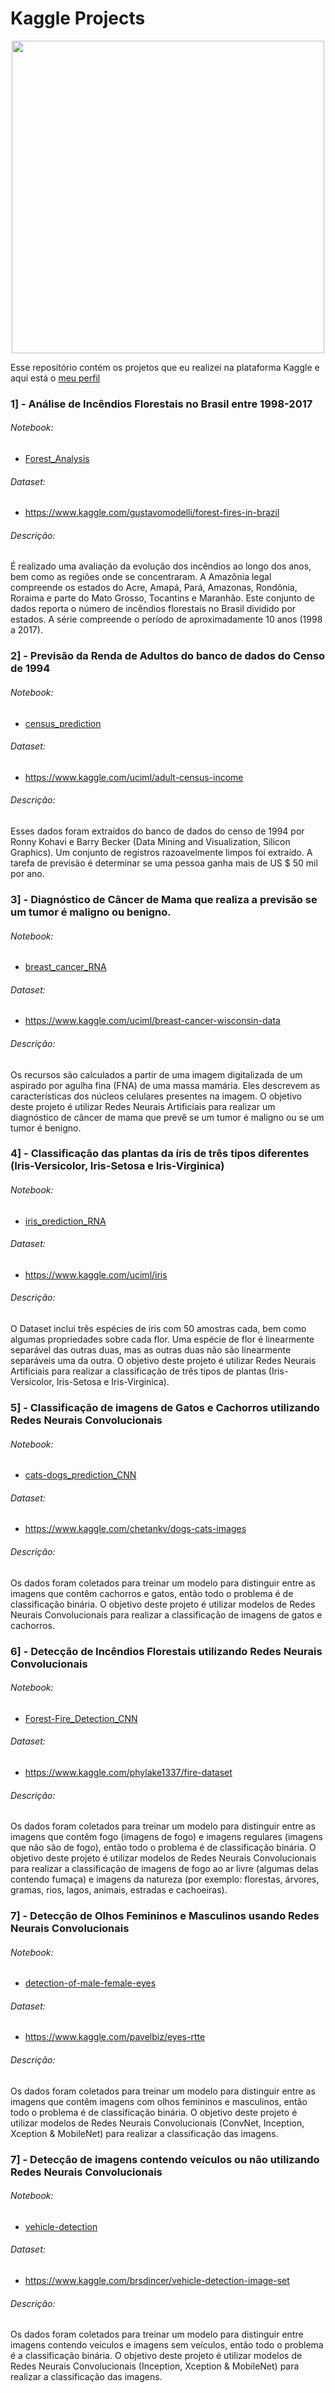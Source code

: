 # Kaggle Projects

<p align="center"> 
  <img src="https://upload.wikimedia.org/wikipedia/commons/7/7c/Kaggle_logo.png" width="500">
</p>

Esse repositório contém os projetos que eu realizei na plataforma Kaggle e aqui está o [meu perfil](https://www.kaggle.com/lucasar)

### 1] - Análise de Incêndios Florestais no Brasil entre 1998-2017

###### Notebook:

  - [Forest_Analysis](https://www.kaggle.com/lucasar/forest-analysis)

###### Dataset:

  - https://www.kaggle.com/gustavomodelli/forest-fires-in-brazil

###### Descrição:

É realizado uma avaliação da evolução dos incêndios ao longo dos anos, bem como as regiões onde se concentraram. A Amazônia legal compreende os estados do Acre, Amapá, Pará, Amazonas, Rondônia, Roraima e parte do Mato Grosso, Tocantins e Maranhão. Este conjunto de dados reporta o número de incêndios florestais no Brasil dividido por estados. A série compreende o período de aproximadamente 10 anos (1998 a 2017).

### 2] - Previsão da Renda de Adultos do banco de dados do Censo de 1994

###### Notebook:

  - [census_prediction](https://www.kaggle.com/lucasar/census-prediction)

###### Dataset:

  - https://www.kaggle.com/uciml/adult-census-income

###### Descrição:

Esses dados foram extraídos do banco de dados do censo de 1994 por Ronny Kohavi e Barry Becker (Data Mining and Visualization, Silicon Graphics). Um conjunto de registros razoavelmente limpos foi extraído. A tarefa de previsão é determinar se uma pessoa ganha mais de US $ 50 mil por ano.

### 3] - Diagnóstico de Câncer de Mama que realiza a previsão se um tumor é maligno ou benigno.

###### Notebook:

  - [breast_cancer_RNA](https://www.kaggle.com/lucasar/breast-cancer-rna)

###### Dataset:

  - https://www.kaggle.com/uciml/breast-cancer-wisconsin-data

###### Descrição:

Os recursos são calculados a partir de uma imagem digitalizada de um aspirado por agulha fina (FNA) de uma massa mamária. Eles descrevem as características dos núcleos celulares presentes na imagem. O objetivo deste projeto é utilizar Redes Neurais Artificiais para realizar um diagnóstico de câncer de mama que prevê se um tumor é maligno ou se um tumor é benigno.

### 4] - Classificação das plantas da íris de três tipos diferentes (Iris-Versicolor, Iris-Setosa e Iris-Virginica)

###### Notebook:

  - [iris_prediction_RNA](https://www.kaggle.com/lucasar/iris-prediction-rna)

###### Dataset:

  - https://www.kaggle.com/uciml/iris

###### Descrição:

O Dataset inclui três espécies de íris com 50 amostras cada, bem como algumas propriedades sobre cada flor. Uma espécie de flor é linearmente separável das outras duas, mas as outras duas não são linearmente separáveis uma da outra. O objetivo deste projeto é utilizar Redes Neurais Artificiais para realizar a classificação de três tipos de plantas (Iris-Versicolor, Iris-Setosa e Iris-Virginica).

### 5] - Classificação de imagens de Gatos e Cachorros utilizando Redes Neurais Convolucionais

###### Notebook:

  - [cats-dogs_prediction_CNN](https://www.kaggle.com/lucasar/cats-dogs-prediction-cnn-95-acc)

###### Dataset:

  - https://www.kaggle.com/chetankv/dogs-cats-images

###### Descrição:

Os dados foram coletados para treinar um modelo para distinguir entre as imagens que contêm cachorros e gatos, então todo o problema é de classificação binária. O objetivo deste projeto é utilizar modelos de Redes Neurais Convolucionais para realizar a classificação de imagens de gatos e cachorros.

### 6] - Detecção de Incêndios Florestais utilizando Redes Neurais Convolucionais

###### Notebook:

  - [Forest-Fire_Detection_CNN](https://www.kaggle.com/lucasar/forest-fire-detection-cnn)

###### Dataset:

  - https://www.kaggle.com/phylake1337/fire-dataset

###### Descrição:

Os dados foram coletados para treinar um modelo para distinguir entre as imagens que contêm fogo (imagens de fogo) e imagens regulares (imagens que não são de fogo), então todo o problema é de classificação binária. O objetivo deste projeto é utilizar modelos de Redes Neurais Convolucionais para realizar a classificação de imagens de fogo ao ar livre (algumas delas contendo fumaça) e imagens da natureza (por exemplo: florestas, árvores, gramas, rios, lagos, animais, estradas e cachoeiras).


### 7] - Detecção de Olhos Femininos e Masculinos usando Redes Neurais Convolucionais

###### Notebook:

  - [detection-of-male-female-eyes](https://www.kaggle.com/lucasar/detection-of-male-female-eyes-convnet-92-acc)

###### Dataset:

  - https://www.kaggle.com/pavelbiz/eyes-rtte

###### Descrição:

Os dados foram coletados para treinar um modelo para distinguir entre as imagens que contêm imagens com olhos femininos e masculinos, então todo o problema é de classificação binária. O objetivo deste projeto é utilizar modelos de Redes Neurais Convolucionais (ConvNet, Inception, Xception & MobileNet) para realizar a classificação das imagens.


### 7] - Detecção de imagens contendo veículos ou não utilizando Redes Neurais Convolucionais

###### Notebook:

  - [vehicle-detection](https://www.kaggle.com/lucasar/vehicle-detection-inception-xception-mobilenet)

###### Dataset:

  - https://www.kaggle.com/brsdincer/vehicle-detection-image-set

###### Descrição:

Os dados foram coletados para treinar um modelo para distinguir entre imagens contendo veículos e imagens sem veículos, então todo o problema é a classificação binária. O objetivo deste projeto é utilizar modelos de Redes Neurais Convolucionais (Inception, Xception & MobileNet) para realizar a classificação das imagens.
